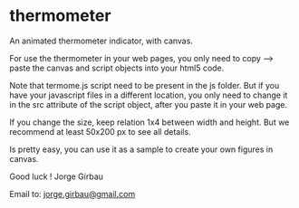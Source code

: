 # thermometer
An animated thermometer indicator, with canvas.

For use the thermometer in your web pages, you only need to copy --> paste
the canvas and script objects into your html5 code.

Note that termome.js script need to be present in the js folder. 
But if you have your javascript files in a different location,
you only need to change it in the src attribute of the script object,
after you paste it in your web page.

If you change the size, keep relation 1x4 between width and height. But we recommend at least 50x200 px to see all details.

Is pretty easy, you can use it as a sample to create your own figures in canvas. 

Good luck !
Jorge Girbau

Email to: jorge.girbau@gmail.com  

